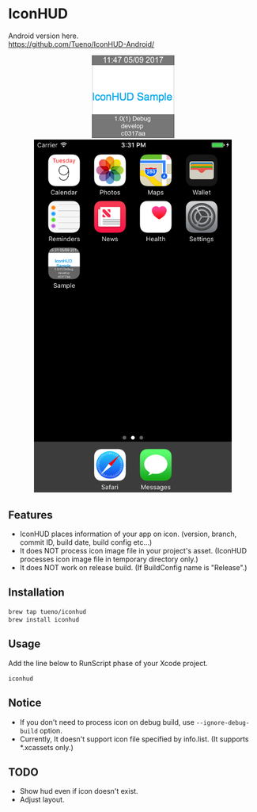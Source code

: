 # IconHUD

Android version here.  
https://github.com/Tueno/IconHUD-Android/

<p align="center">
<img src="sample/iconhud_sample.png" alt="iconhud_sample"/>
<img src="sample/screen_sample.png" alt="screen_sample" width="400"/>
</p>

## Features

* IconHUD places information of your app on icon. (version, branch, commit ID, build date, build config etc...)
* It does NOT process icon image file in your project's asset. (IconHUD processes icon image file in temporary directory only.)
* It does NOT work on release build. (If BuildConfig name is "Release".)

## Installation
```
brew tap tueno/iconhud
brew install iconhud
```

## Usage

Add the line below to RunScript phase of your Xcode project.  
```
iconhud
```

## Notice

* If you don't need to process icon on debug build, use `--ignore-debug-build` option.
* Currently, It doesn't support icon file specified by info.list. (It supports *.xcassets only.)

## TODO

* Show hud even if icon doesn't exist.
* Adjust layout.
